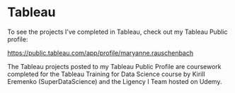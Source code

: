 # Tableau

To see the projects I've completed in Tableau, check out my Tableau Public profile:

https://public.tableau.com/app/profile/maryanne.rauschenbach

The Tableau projects posted to my Tableau Public Profile are coursework completed for the Tableau Training for Data Science course by Kirill Eremenko (SuperDataScience) and the Ligency I Team hosted on Udemy.
